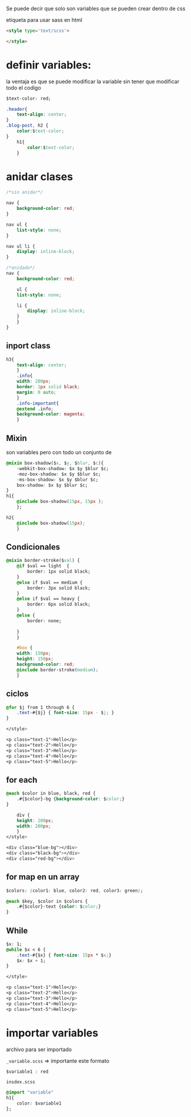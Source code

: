 Se puede decir que solo son variables que se pueden crear dentro de css

etiqueta para usar sass en html

```html
<style type='text/scss'>

</style>
```

# definir variables: 
la ventaja es que se puede modificar la variable sin tener que modificar todo el codigo
    
```css
$text-color: red;

.header{
    text-align: center;
}
.blog-post, h2 {
    color:$text-color;
}
    h1{
        color:$text-color;
    }
```
    
# anidar clases
    
```css
/*sin anidar*/

nav {
    background-color: red;
}

nav ul {
    list-style: none;
}

nav ul li {
    display: inline-block;
}

/*anidado*/
nav {
    background-color: red;

    ul {
    list-style: none;

    li {
        display: inline-block;
    }
    }
}
```
    
## inport class
    
```css
h3{
    text-align: center;
    }
    .info{
    width: 200px;
    border: 1px solid black;
    margin: 0 auto;
    }
    .info-important{
    @extend .info;
    background-color: magenta;
    }
```
    
## Mixin
son variables pero con todo un conjunto de 

```css
@mixin box-shadow($x, $y, $blur, $c){ 
    -webkit-box-shadow: $x $y $blur $c;
    -moz-box-shadow: $x $y $blur $c;
    -ms-box-shadow: $x $y $blur $c;
    box-shadow: $x $y $blur $c;
}
h1{
    @include box-shadow(15px, 15px );
    };

h2{
    @include box-shadow(15px);
    }
```
    
## Condicionales
    
```css
@mixin border-stroke($val) {
    @if $val == light  {
        border: 1px solid black;
    }
    @else if $val == medium {
        border: 3px solid black;
    }
    @else if $val == heavy {
        border: 6px solid black;
    }
    @else {
        border: none;
        
    }
    }

    #box {
    width: 150px;
    height: 150px;
    background-color: red;
    @include border-stroke(medium);
    }

```
    
## ciclos
    
```css
@for $j from 1 through 6 {
    .text-#{$j} { font-size: 15px - $j; }
}

</style>

<p class="text-1">Hello</p>
<p class="text-2">Hello</p>
<p class="text-3">Hello</p>
<p class="text-4">Hello</p>
<p class="text-5">Hello</p>
```
    
## for each
    
```css
@each $color in blue, black, red {
    .#{$color}-bg {background-color: $color;}
}

    div {
    height: 200px;
    width: 200px;
    }
</style>

<div class="blue-bg"></div>
<div class="black-bg"></div>
<div class="red-bg"></div>
```

## for map en un array
    
```css
$colors: (color1: blue, color2: red, color3: green);

@each $key, $color in $colors {
    .#{$color}-text {color: $color;}
}
```
    
## While
    
```css
$x: 1;
@while $x < 6 {
    .text-#{$x} { font-size: 15px * $x;}
    $x: $x + 1;
}

</style>

<p class="text-1">Hello</p>
<p class="text-2">Hello</p>
<p class="text-3">Hello</p>
<p class="text-4">Hello</p>
<p class="text-5">Hello</p>
```
    
# importar variables
    
archivo para ser importado

`_variable.scss` ⇒ importante este formato

```css
$variable1 : red
```

`insdex.scss`

```css
@import "variable"
h1{
    color: $variable1
};
```